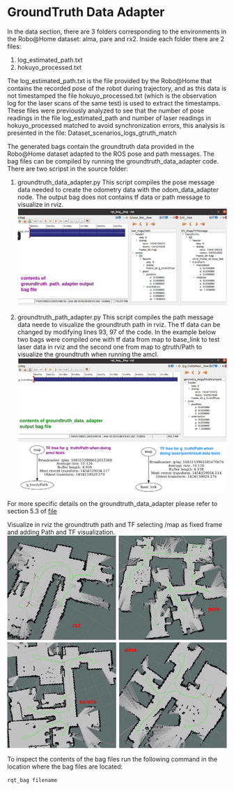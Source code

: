 # GroundTruth Data Adapter

In the data section, there are 3 folders corresponding to the environments in the Robo@Home dataset: alma, pare and rx2. 
Inside each folder there are 2 files:

1.  log_estimated_path.txt
2.  hokuyo_processed.txt

The log_estimated_path.txt is the file provided by the Robo@Home that contains the recorded pose of the robot during trajectory, and as this
data is not timestamped the file hokuyo_processed.txt (which is the observation log for the laser scans of the same test) is used to extract the
timestamps. These files were previously analyzed to see that the number of pose readings in the file log_estimated_path and number of laser readings
in hokuyo_processed matched to avoid synchronization errors, this analysis is presented in the file:
Dataset_scenarios_logs_gtruth_match

The generated bags contain the groundtruth data provided in the Robo@Home dataset adapted to the ROS pose  and path messages.
The bag files can be compiled by running the groundtruth_data_adapter code. There are two scripst in the source folder:

1. groundtruth_data_adapter.py
	This script compiles the pose message data needed to create the odometry data with the odom_data_adapter node. The output bag does not contains
	tf data or path message to visualize in rviz.
	![GroundTruth Pose Data](gtruth_path_bag.png)
	
2. groundtruth_path_adapter.py
	This script compiles the path message data neede to visualize the groundtruth path in rviz. The tf data can be changed by modifying lines 93, 97 of the code.
	 In the example below two bags were compiled one with tf data from map to base_link to test laser data in rviz and the second one from map to gtruth/Path to 
	 visualize the groundtruth when running the amcl. 
	![GroundTruth Path Data](gtruth_pose_bag.png)
	![TF trees for gtruth path](gtruth_path_tftree_cases.png)

For more specific details on the groundtruth_data_adapter please refer to section 5.3 of [file](https://github.com/fernandaroeg/ROS_AMCL_Hybrid_Localization/blob/master/TFM_Localizacion_Rodriguez_Fernanda.pdf)

Visualize in rviz the groundtruth path and TF selecting /map as fixed frame and adding Path and TF visualization. 
![Rviz groundtruth path for all env](gtruth_path_tf_env.png)

To inspect the contents of the bag files run the following command in the location where the bag files are located: 

	rqt_bag filename 



